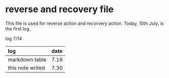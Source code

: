 # reverse and recovery file
This file is used for reverse action and recorvery action.
Today, 10th July, is the first log.

log 7/14

|log|date|
|:-|:-|
|markdown table|7.18|
|this note writed|7.30|